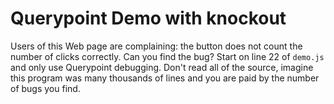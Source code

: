 Querypoint Demo with knockout
=============================

Users of this Web page are complaining: the button does not count the number of clicks correctly. Can you find the bug? Start on line 22 of `demo.js` and only use Querypoint debugging. Don't read all of the source, imagine this program was many thousands of lines and you are paid by the number of bugs you find.
